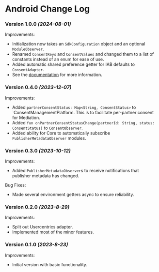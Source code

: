 Android Change Log
==================

### Version 1.0.0 *(2024-08-01)*
Improvements:
- Initialization now takes an `SdkConfiguration` object and an optional `ModuleObserver`.
- Renamed `ConsentKeys` and `ConsentValues` and changed them to a list of constants instead of an enum for ease of use.
- Added automatic shared preference getter for IAB defaults to `ConsentAdapter`.
- See the [documentation](https://docs.chartboost.com/en/mediation/integrate/core/android/get-started/) for more information.

### Version 0.4.0 *(2023-12-07)*
Improvements:
- Added `partnerConsentStatus: Map<String, ConsentStatus>` to `ConsentManagementPlatform. This is to facilitate per-partner consent for Mediation.
- Added `fun onPartnerConsentStatusChange(partnerId: String, status: ConsentStatus)` to `ConsentObserver`.
- Added ability for Core to automatically subscribe `PublisherMetadataObserver` modules.

### Version 0.3.0 *(2023-10-12)*
Improvements:
- Added `PublisherMetadataObserver`s to receive notifications that publisher metadata has changed.

Bug Fixes:
- Made several environment getters async to ensure reliability.

### Version 0.2.0 *(2023-8-29)*
Improvements:
- Split out Usercentrics adapter.
- Implemented most of the minor features.

### Version 0.1.0 *(2023-8-23)*
Improvements:
- Initial version with basic functionality.

